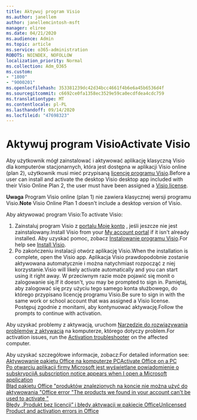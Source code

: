 ```yaml
---
title: Aktywuj program Visio
ms.author: janellem
author: janellemcintosh-msft
manager: eliree
ms.date: 04/21/2020
ms.audience: Admin
ms.topic: article
ms.service: o365-administration
ROBOTS: NOINDEX, NOFOLLOW
localization_priority: Normal
ms.collection: Adm_O365
ms.custom:
- "1800"
- "9000201"
ms.openlocfilehash: 353381239dc42d34bcc4661f4b6e6a45b6536d4f
ms.sourcegitcommit: c6692ce0fa1358ec3529e59ca0ecdfdea4cdc759
ms.translationtype: MT
ms.contentlocale: pl-PL
ms.lasthandoff: 09/14/2020
ms.locfileid: "47698323"
---
```

# <a name="activate-visio"></a><span data-ttu-id="cc81f-102">Aktywuj program Visio</span><span class="sxs-lookup"><span data-stu-id="cc81f-102">Activate Visio</span></span>

<span data-ttu-id="cc81f-103">Aby użytkownik mógł zainstalować i aktywować aplikację klasyczną Visio dla komputerów stacjonarnych, która jest dostępna w aplikacji Visio online (plan 2), użytkownik musi mieć przypisaną [licencję programu Visio](https://docs.microsoft.com/microsoft-365/admin/add-users/add-users).</span><span class="sxs-lookup"><span data-stu-id="cc81f-103">Before a user can install and activate the desktop Visio desktop app included with their Visio Online Plan 2, the user must have been assigned a [Visio license](https://docs.microsoft.com/microsoft-365/admin/add-users/add-users).</span></span>

<span data-ttu-id="cc81f-104">**Uwaga** Program Visio online (plan 1) nie zawiera klasycznej wersji programu Visio.</span><span class="sxs-lookup"><span data-stu-id="cc81f-104">**Note** Visio Online Plan 1 doesn't include a desktop version of Visio.</span></span>

<span data-ttu-id="cc81f-105">Aby aktywować program Visio:</span><span class="sxs-lookup"><span data-stu-id="cc81f-105">To activate Visio:</span></span>

1. <span data-ttu-id="cc81f-106">Zainstaluj program Visio z [portalu Moje konto](https://portal.office.com/account#installs) , jeśli jeszcze nie jest zainstalowany.</span><span class="sxs-lookup"><span data-stu-id="cc81f-106">Install Visio from your [My account portal](https://portal.office.com/account#installs) if it isn't already installed.</span></span> <span data-ttu-id="cc81f-107">Aby uzyskać pomoc, zobacz [Instalowanie programu Visio](https://support.office.com/article/f98f21e3-aa02-4827-9167-ddab5b025710?wt.mc_id=OfficeAdm_ClientDIA_Alchemy1800).</span><span class="sxs-lookup"><span data-stu-id="cc81f-107">For help see [Install Visio](https://support.office.com/article/f98f21e3-aa02-4827-9167-ddab5b025710?wt.mc_id=OfficeAdm_ClientDIA_Alchemy1800).</span></span>
2. <span data-ttu-id="cc81f-108">Po zakończeniu instalacji otwórz aplikację Visio.</span><span class="sxs-lookup"><span data-stu-id="cc81f-108">When the installation is complete, open the Visio app.</span></span> <span data-ttu-id="cc81f-109">Aplikacja Visio prawdopodobnie zostanie aktywowana automatycznie i można natychmiast rozpocząć z niej korzystanie.</span><span class="sxs-lookup"><span data-stu-id="cc81f-109">Visio will likely activate automatically and you can start using it right away.</span></span> <span data-ttu-id="cc81f-110">W przeciwnym razie może pojawić się monit o zalogowanie się.</span><span class="sxs-lookup"><span data-stu-id="cc81f-110">If it doesn't, you may be prompted to sign in.</span></span> <span data-ttu-id="cc81f-111">Pamiętaj, aby zalogować się przy użyciu tego samego konta służbowego, do którego przypisano licencję programu Visio.</span><span class="sxs-lookup"><span data-stu-id="cc81f-111">Be sure to sign in with the same work or school account that was assigned a Visio license.</span></span> <span data-ttu-id="cc81f-112">Postępuj zgodnie z monitami, aby kontynuować aktywację.</span><span class="sxs-lookup"><span data-stu-id="cc81f-112">Follow the prompts to continue with activation.</span></span> 

<span data-ttu-id="cc81f-113">Aby uzyskać problemy z aktywacją, uruchom [Narzędzie do rozwiązywania problemów z aktywacją](https://aka.ms/SARA-OfficeActivation-Alchemy) na komputerze, którego dotyczy problem.</span><span class="sxs-lookup"><span data-stu-id="cc81f-113">For activation issues, run the [Activation troubleshooter](https://aka.ms/SARA-OfficeActivation-Alchemy) on the affected computer.</span></span>

<span data-ttu-id="cc81f-114">Aby uzyskać szczegółowe informacje, zobacz:</span><span class="sxs-lookup"><span data-stu-id="cc81f-114">For detailed information see:</span></span><br>
[<span data-ttu-id="cc81f-115">Aktywowanie pakietu Office na komputerze PC</span><span class="sxs-lookup"><span data-stu-id="cc81f-115">Activate Office on a PC</span></span>](https://support.office.com/article/5bd38f38-db92-448b-a982-ad170b1e187e?wt.mc_id=OfficeAdm_ClientDIA_Alchemy1800)<br>
[<span data-ttu-id="cc81f-116">Po otwarciu aplikacji firmy Microsoft jest wyświetlane powiadomienie o subskrypcji</span><span class="sxs-lookup"><span data-stu-id="cc81f-116">A subscription notice appears when I open a Microsoft application</span></span>](https://support.office.com/article/4cabe32c-f594-4c0e-9191-3d3ade10cceb?wt.mc_id=OfficeAdm_ClientDIA_Alchemy1800)<br>
[<span data-ttu-id="cc81f-117">Błąd pakietu Office "produktów znalezionych na koncie nie można użyć do aktywowania <app> "</span><span class="sxs-lookup"><span data-stu-id="cc81f-117">Office error "The products we found in your account can't be used to activate <app>"</span></span>](https://support.office.com/article/c9f9a0b3-5aae-4131-8077-21e6a59f141e?wt.mc_id=OfficeAdm_ClientDIA_Alchemy1800)<br>
[<span data-ttu-id="cc81f-118">Błędy „Produkt bez licencji” i błędy aktywacji w pakiecie Office</span><span class="sxs-lookup"><span data-stu-id="cc81f-118">Unlicensed Product and activation errors in Office</span></span>](https://support.office.com/article/0d23d3c0-c19c-4b2f-9845-5344fedc4380?wt.mc_id=OfficeAdm_ClientDIA_Alchemy1800)